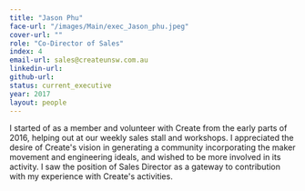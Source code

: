 ```yaml
---
title: "Jason Phu"
face-url: "/images/Main/exec_Jason_phu.jpeg"
cover-url: ""
role: "Co-Director of Sales"
index: 4
email-url: sales@createunsw.com.au
linkedin-url:
github-url:
status: current_executive
year: 2017
layout: people
---
```

I started of as a member and volunteer with Create from the early parts of 2016, helping out at our weekly sales stall and workshops. I appreciated the desire of Create's vision in generating a community incorporating the maker movement and engineering ideals, and wished to be more involved in its activity. I saw the position of Sales Director as a gateway to contribution with my experience with Create's activities.

